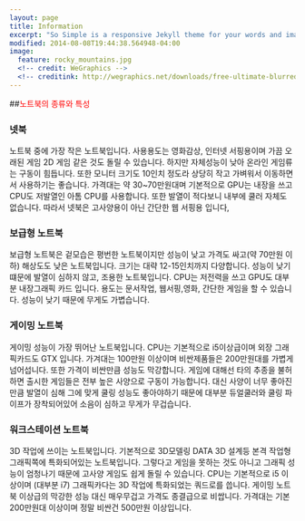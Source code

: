 ```yaml
---
layout: page
title: Information
excerpt: "So Simple is a responsive Jekyll theme for your words and images."
modified: 2014-08-08T19:44:38.564948-04:00
image:
  feature: rocky_mountains.jpg
  <!-- credit: WeGraphics -->
  <!-- creditink: http://wegraphics.net/downloads/free-ultimate-blurred-background-pack/ -->
---
```


##<span style="color:red">노트북의 종류와 특성</span>


### 넷북

노트북 중에 가장 작은 노트북입니다. 사용용도는 영화감상, 인터넷 서핑용이며 가끔 오래된 게임 2D 게임 같은 것도 돌릴 수 있습니다. 하지만 자체성능이 낮아 온라인 게임류는 구동이 힘듭니다. 또한 모니터 크기도 10인치 정도라 상당히 작고 가벼워서 이동하면서 사용하기는 좋습니다. 가격대는 약 30~70만원대며 기본적으로 GPU는 내장을 쓰고  CPU도 저발열인 아톰 CPU를 사용합니다. 또한 발열이 적다보니 내부에 쿨러 자체도 없습니다. 따라서 넷북은 고사양용이 아닌 간단한 웹 서핑용 입니다,



### 보급형 노트북

보급형 노트북은 겉모습은 평번한 노트북이지만 성능이 낮고 가격도 싸고(약 70만원 이하) 해상도도 낮은 노트북입니다. 크기는 대략 12-15인치까지 다양합니다. 성능이 낮기 떄문에 발열이 심하지 않고, 조용한 노트북입니다. CPU는 저전력을 쓰고 GPU도 대부분 내장그래픽 카드 입니다. 용도는 문서작업, 웹서핑,영화, 간단한 게임을 할 수 있습니다. 성능이 낮기 때문에 무게도 가볍습니다.



### 게이밍 노트북

게이밍 성능이 가장 뛰어난 노트북입니다. CPU는 기본적으로 i5이상급이며 외장 그래픽카드도 GTX 입니다. 가겨대는 100만원 이상이며 비싼제품들은 200만원대를 가볍게 넘어섭니다. 또한 가격이 비싼만큼 성능도 막강합니다. 게임에 대해선 타의 추종을 불허하면 출시한 게임들은 전부 높은 사양으로 구동이 가능합니다. 대신 사양이 너무 좋아진 만큼 발열이 심해 그에 맞게 쿨링 성능도 좋아야하기 때문에 대부분 듀얼쿨러와 쿨링 파이프가 장착되어있어 소음이 심하고 무게가 무겁습니다.


### 워크스테이션 노트북

3D 작업에 쓰이는 노트북입니다. 기본적으로 3D모델링 DATA 3D 설계등 본격 작업형 그래픽쪽에 특화되어있는 노트북입니다. 그렇다고 게임을 못하는 것도 아니고 그래픽 성능이 엄청나기 때문에 고사양 게임도 쉽게 돌릴 수 있습니다. CPU는 기본적으로 i5 이상이며 (대부분 i7) 그래픽카다는 3D 작업에 특화되었는 쿼드로를 씁니다. 게이밍 노트북 이상급의 막강한 성능 대신 매우무겁고 가격도 종결급으로 비쌉니다. 가격대는 기본 200만원대 이상이며 정말 비싼건 500만원 이상입니다.



